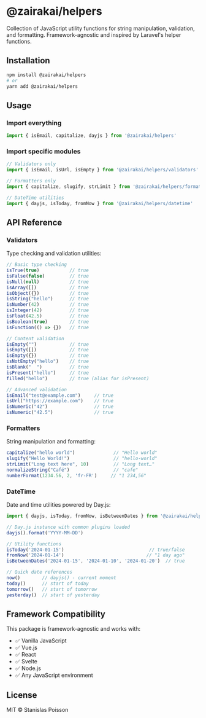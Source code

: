# @zairakai/helpers

Collection of JavaScript utility functions for string manipulation, validation, and formatting. Framework-agnostic and inspired by Laravel's helper functions.

## Installation

```bash
npm install @zairakai/helpers
# or
yarn add @zairakai/helpers
```

## Usage

### Import everything

```javascript
import { isEmail, capitalize, dayjs } from '@zairakai/helpers'
```

### Import specific modules

```javascript
// Validators only
import { isEmail, isUrl, isEmpty } from '@zairakai/helpers/validators'

// Formatters only
import { capitalize, slugify, strLimit } from '@zairakai/helpers/formatters'

// DateTime utilities
import { dayjs, isToday, fromNow } from '@zairakai/helpers/datetime'
```

## API Reference

### Validators

Type checking and validation utilities:

```javascript
// Basic type checking
isTrue(true)           // true
isFalse(false)         // true
isNull(null)           // true
isArray([])            // true
isObject({})           // true
isString("hello")      // true
isNumber(42)           // true
isInteger(42)          // true
isFloat(42.5)          // true
isBoolean(true)        // true
isFunction(() => {})   // true

// Content validation
isEmpty("")            // true
isEmpty([])            // true
isEmpty({})            // true
isNotEmpty("hello")    // true
isBlank("  ")          // true
isPresent("hello")     // true
filled("hello")        // true (alias for isPresent)

// Advanced validation
isEmail("test@example.com")     // true
isUrl("https://example.com")    // true
isNumeric("42")                 // true
isNumeric("42.5")               // true
```

### Formatters

String manipulation and formatting:

```javascript
capitalize("hello world")              // "Hello world"
slugify("Hello World!")                // "hello-world"
strLimit("Long text here", 10)         // "Long text…"
normalizeString("Café")                // "cafe"
numberFormat(1234.56, 2, 'fr-FR')     // "1 234,56"
```

### DateTime

Date and time utilities powered by Day.js:

```javascript
import { dayjs, isToday, fromNow, isBetweenDates } from '@zairakai/helpers/datetime'

// Day.js instance with common plugins loaded
dayjs().format('YYYY-MM-DD')

// Utility functions
isToday('2024-01-15')                               // true/false
fromNow('2024-01-14')                              // "1 day ago"
isBetweenDates('2024-01-15', '2024-01-10', '2024-01-20')  // true

// Quick date references
now()        // dayjs() - current moment
today()      // start of today
tomorrow()   // start of tomorrow
yesterday()  // start of yesterday
```

## Framework Compatibility

This package is framework-agnostic and works with:

- ✅ Vanilla JavaScript
- ✅ Vue.js
- ✅ React
- ✅ Svelte
- ✅ Node.js
- ✅ Any JavaScript environment

## License

MIT © Stanislas Poisson